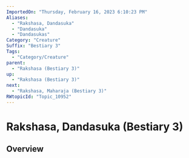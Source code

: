 ```yaml
---
ImportedOn: "Thursday, February 16, 2023 6:10:23 PM"
Aliases:
  - "Rakshasa, Dandasuka"
  - "Dandasuka"
  - "Dandasukas"
Category: "Creature"
Suffix: "Bestiary 3"
Tags:
  - "Category/Creature"
parent:
  - "Rakshasa (Bestiary 3)"
up:
  - "Rakshasa (Bestiary 3)"
next:
  - "Rakshasa, Maharaja (Bestiary 3)"
RWtopicId: "Topic_10952"
---
```

# Rakshasa, Dandasuka (Bestiary 3)
## Overview

